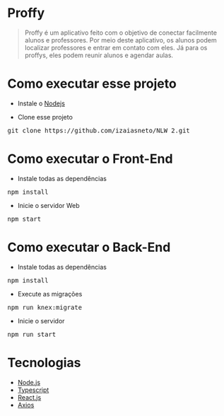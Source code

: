 # Proffy

> Proffy é um aplicativo feito com o objetivo de conectar facilmente alunos e professores. Por meio deste aplicativo, os alunos podem localizar professores e entrar em contato com eles. Já para os proffys, eles podem reunir alunos e agendar aulas. 

# Como executar esse projeto

- Instale o [Nodejs](https://nodejs.org/en/) 

- Clone esse projeto

<pre>git clone https://github.com/izaiasneto/NLW_2.git</pre>


# Como executar o Front-End

- Instale todas as dependências

<pre>npm install</pre>

- Inicie o servidor Web

<pre>npm start</pre>


# Como executar o Back-End

- Instale todas as dependências

<pre>npm install</pre>

- Execute as migrações

<pre>npm run knex:migrate</pre>

- Inicie o servidor

<pre>npm run start</pre>


# Tecnologias
 - [Node.js](https://nodejs.org/en/) 
 - [Typescript](https://www.typescriptlang.org/)
 - [React.js](https://pt-br.reactjs.org/)
 - [Axios](https://www.npmjs.com/package/axios)

